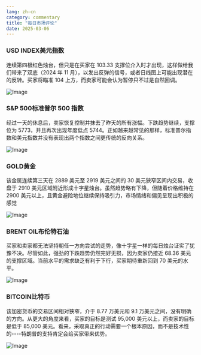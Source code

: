 ```yaml
---
lang: zh-cn
category: commentary
title: "每日市场评论"
date: 2025-03-06
---
```


### USD INDEX美元指数

连续第四根红色烛台，但只是在买家在 103.33 支撑位介入时才出现，这样做给我们带来了双底（2024 年 11 月），以发出反弹的信号，或者日线图上可能出现潜在的反转。买家将瞄准 104 上方，而卖家可能会认为暂停只不过是自然回调。

![Image](https://markleighedu.github.io/img/Mar-2025/06-Mar-2025/usdindex.jpg)

### S&P 500标准普尔 500 指数

经过一天的休息后，卖家恢复控制并抹去了昨天的所有涨幅。下跌趋势继续，支撑位为 5773，并且再次出现年度低点 5744。正如越来越常见的那样，标准普尔指数和美元指数并没有表现出两个指数之间更传统的反向关系。

![Image](https://markleighedu.github.io/img/Mar-2025/06-Mar-2025/sp500.jpg)

### GOLD黄金

该金属连续第三天在 2889 美元至 2919 美元之间的 30 美元狭窄区间内交易，收盘于 2910 美元区域附近形成十字星烛台。虽然趋势略有下降，但随着价格维持在 2900 美元以上，且黄金避险地位继续保持吸引力，市场情绪和偏见呈现出积极的感觉

![Image](https://markleighedu.github.io/img/Mar-2025/06-Mar-2025/gold.jpg)

### BRENT OIL布伦特石油

买家和卖家都无法坚持朝任一方向尝试的走势，像十字星一样的每日烛台证实了犹豫不决。尽管如此，强劲的下跌趋势仍然完好无损，因为卖家仍接近 68.36 美元的支撑区域。当前水平的需求缺乏有利于下行，买家期待重新回到 70 美元的水平。

![Image](https://markleighedu.github.io/img/Mar-2025/06-Mar-2025/brentoil.jpg)

### BITCOIN比特币

该加密货币的交易区间相对狭窄，介于 8.77 万美元和 9.1 万美元之间，没有明确的方向。从更大的角度来看，买家的目标是测试 95,000 美元以上，而卖家的目标是低于 85,000 美元。看来，采取真正的行动需要一个根本原因，而不是技术性的----特朗普的支持肯定会给买家带来优势。 

![Image](https://markleighedu.github.io/img/Mar-2025/06-Mar-2025/bitcoin.jpg)

